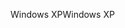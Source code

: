 <span data-ttu-id="cb02e-101">Windows XP</span><span class="sxs-lookup"><span data-stu-id="cb02e-101">Windows XP</span></span>
